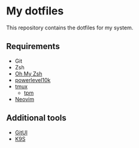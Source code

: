 # My dotfiles

This repository contains the dotfiles for my system.

## Requirements

- Git
- Zsh
- [Oh My Zsh](https://github.com/ohmyzsh/ohmyzsh)
- [powerlevel10k](https://github.com/romkatv/powerlevel10k)
- [tmux](https://github.com/tmux/tmux)
  - [tpm](https://github.com/tmux-plugins/tpm)
- [Neovim](https://github.com/neovim/neovim)

## Additional tools

- [GitUI](https://github.com/extrawurst/gitui)
- [K9S](https://github.com/derailed/k9s)
